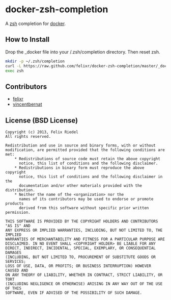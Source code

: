 docker-zsh-completion
=====================

A [zsh](http://zsh.org) completion for [docker](http://docker.io).
 
How to Install
--------------

Drop the _docker file into your /.zsh/completion directory.
Then reset zsh.

```sh
mkdir -p ~/.zsh/completion
curl -L https://raw.github.com/felixr/docker-zsh-completion/master/_docker >  ~/.zsh/completion/_docker
exec zsh
```
 


Contributors
------------

* [felixr](http://github.com/felixr)
* [vincentbernat](http://github.com/vincentbernat)


License (BSD License)
------------------------------

    Copyright (c) 2013, Felix Riedel
    All rights reserved.
    
    Redistribution and use in source and binary forms, with or without
    modification, are permitted provided that the following conditions are met:
        * Redistributions of source code must retain the above copyright
          notice, this list of conditions and the following disclaimer.
        * Redistributions in binary form must reproduce the above copyright
          notice, this list of conditions and the following disclaimer in the
          documentation and/or other materials provided with the distribution.
        * Neither the name of the <organization> nor the
          names of its contributors may be used to endorse or promote products
          derived from this software without specific prior written permission.
    
    THIS SOFTWARE IS PROVIDED BY THE COPYRIGHT HOLDERS AND CONTRIBUTORS "AS IS" AND
    ANY EXPRESS OR IMPLIED WARRANTIES, INCLUDING, BUT NOT LIMITED TO, THE IMPLIED
    WARRANTIES OF MERCHANTABILITY AND FITNESS FOR A PARTICULAR PURPOSE ARE
    DISCLAIMED. IN NO EVENT SHALL <COPYRIGHT HOLDER> BE LIABLE FOR ANY
    DIRECT, INDIRECT, INCIDENTAL, SPECIAL, EXEMPLARY, OR CONSEQUENTIAL DAMAGES
    (INCLUDING, BUT NOT LIMITED TO, PROCUREMENT OF SUBSTITUTE GOODS OR SERVICES;
    LOSS OF USE, DATA, OR PROFITS; OR BUSINESS INTERRUPTION) HOWEVER CAUSED AND
    ON ANY THEORY OF LIABILITY, WHETHER IN CONTRACT, STRICT LIABILITY, OR TORT
    (INCLUDING NEGLIGENCE OR OTHERWISE) ARISING IN ANY WAY OUT OF THE USE OF THIS
    SOFTWARE, EVEN IF ADVISED OF THE POSSIBILITY OF SUCH DAMAGE.

